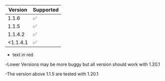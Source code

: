 | Version | Supported          |
| ------- | ------------------ |
| 1.1.6   | :white_check_mark: |
| 1.1.5   | :white_check_mark: |
| 1.1.4.2 | :white_check_mark: |
|<1.1.4.1 | :white_check_mark: |

- text in red

-Lower Versions may be more buggy but all version should work with 1.20.1

-The version above 1.1.5 are tested with 1.20.1
